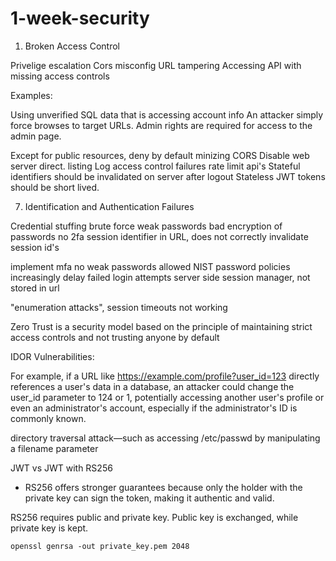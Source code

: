 # 1-week-security

1. Broken Access Control

Privelige escalation
Cors misconfig
URL tampering
Accessing API with missing access controls

Examples:

Using unverified SQL data that is accessing account info
An attacker simply force browses to target URLs. Admin rights are required for access to the admin page.

Except for public resources, deny by default
minizing CORS
Disable web server direct. listing
Log access control failures
rate limit api's
Stateful identifiers should be invalidated on server after logout
Stateless JWT tokens should be short lived.

7. Identification and Authentication Failures

Credential stuffing
brute force
weak passwords
bad encryption of passwords
no 2fa
session identifier in URL, does not correctly invalidate session id's

implement mfa
no weak passwords allowed
NIST password policies
increasingly delay failed login attempts
server side session manager, not stored in url

"enumeration attacks", session timeouts not working

Zero Trust is a security model based on the principle of maintaining strict access controls and not trusting anyone by default

IDOR Vulnerabilities: 

For example, if a URL like https://example.com/profile?user_id=123 directly references a user's data in a database, an attacker could change the user_id parameter to 124 or 1, potentially accessing another user's profile or even an administrator's account, especially if the administrator's ID is commonly known.

directory traversal attack—such as accessing /etc/passwd by manipulating a filename parameter

JWT vs JWT with RS256

- RS256 offers stronger guarantees because only the holder with the private key can sign the token, making it authentic and valid.

RS256 requires public and private key. Public key is exchanged, while private key is kept.

```
openssl genrsa -out private_key.pem 2048
```